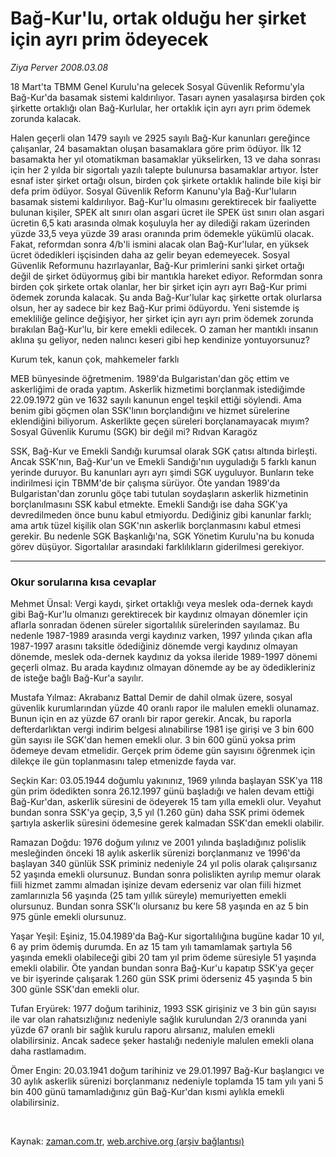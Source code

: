 # Bağ-Kur'lu, ortak olduğu her şirket için ayrı prim ödeyecek

*Ziya Perver 2008.03.08*

<tr><td class="metin" colspan="2" style="padding-top: 20px; padding-left: 5px; padding-right: 10px;">18 Mart'ta TBMM Genel Kurulu'na gelecek Sosyal Güvenlik Reformu'yla Bağ-Kur'da basamak sistemi kaldırılıyor. Tasarı aynen yasalaşırsa birden çok şirkette ortaklığı olan Bağ-Kurlular, her ortaklık için ayrı ayrı prim ödemek zorunda kalacak.</td></tr><tr><td class="metin" colspan="2" style="padding-top: 20px; padding-left: 5px; padding-right: 10px;"><p>Halen geçerli olan 1479 sayılı ve 2925 sayılı Bağ-Kur kanunları gereğince çalışanlar, 24 basamaktan oluşan basamaklara göre prim ödüyor. İlk 12 basamakta her yıl otomatikman basamaklar yükselirken, 13 ve daha sonrası için her 2 yılda bir sigortalı yazılı talepte bulunursa basamaklar artıyor. İster esnaf ister şirket ortağı olsun, birden çok şirkete ortaklık halinde bile kişi bir defa prim ödüyor. Sosyal Güvenlik Reform Kanunu'yla Bağ-Kur'luların basamak sistemi kaldırılıyor. Bağ-Kur'lu olmasını gerektirecek bir faaliyette bulunan kişiler, SPEK alt sınırı olan asgari ücret ile SPEK üst sınırı olan asgari ücretin 6,5 katı arasında olmak koşuluyla her ay dilediği rakam üzerinden yüzde 33,5 veya yüzde 39 arası oranında prim ödemekle yükümlü olacak. Fakat, reformdan sonra 4/b'li ismini alacak olan Bağ-Kur'lular, en yüksek ücret ödedikleri işçisinden daha az gelir beyan edemeyecek. Sosyal Güvenlik Reformunu hazırlayanlar, Bağ-Kur primlerini sanki şirket ortağı değil de şirket ödüyormuş gibi bir mantıkla hareket ediyor. Reformdan sonra birden çok şirkete ortak olanlar, her bir şirket için ayrı ayrı Bağ-Kur primi ödemek zorunda kalacak. Şu anda Bağ-Kur'lular kaç şirkette ortak olurlarsa olsun, her ay sadece bir kez Bağ-Kur primi ödüyordu. Yeni sistemde iş emekliliğe gelince değişiyor, her şirket için ayrı ayrı prim ödemek zorunda bırakılan Bağ-Kur'lu, bir kere emekli edilecek. O zaman her mantıklı insanın aklına şu geliyor, neden nalıncı keseri gibi hep kendinize yontuyorsunuz?
<p>Kurum tek, kanun çok, mahkemeler farklı 
<p>MEB bünyesinde öğretmenim. 1989'da Bulgaristan'dan göç ettim ve askerliğimi de orada yaptım. Askerlik hizmetimi borçlanmak istediğimde 22.09.1972 gün ve 1632 sayılı kanunun engel teşkil ettiği söylendi. Ama benim gibi göçmen olan SSK'lının borçlandığını ve hizmet sürelerine eklendiğini biliyorum. Askerlikte geçen süreleri borçlanamayacak mıyım? Sosyal Güvenlik Kurumu (SGK) bir değil mi? Rıdvan Karagöz
<p> SSK, Bağ-Kur ve Emekli Sandığı kurumsal olarak SGK çatısı altında birleşti. Ancak SSK'nın, Bağ-Kur'un ve Emekli Sandığı'nın uyguladığı 5 farklı kanun yerinde duruyor. Bu kanunları ayrı ayrı şimdi SGK uyguluyor. Bunların teke indirilmesi için TBMM'de bir çalışma sürüyor. Öte yandan 1989'da Bulgaristan'dan zorunlu göçe tabi tutulan soydaşların askerlik hizmetinin borçlanılmasını SSK kabul etmekte. Emekli Sandığı ise daha SGK'ya devredilmeden önce bunu kabul etmiyordu. Dediğiniz gibi kanunlar farklı; ama artık tüzel kişilik olan SGK'nın askerlik borçlanmasını kabul etmesi gerekir. Bu nedenle SGK Başkanlığı'na, SGK Yönetim Kurulu'na bu konuda görev düşüyor. Sigortalılar arasındaki farklılıkların giderilmesi gerekiyor.
<p><hr/>
<p><h3>Okur sorularına kısa cevaplar</h3>
<p>Mehmet Ünsal: Vergi kaydı, şirket ortaklığı veya meslek oda-dernek kaydı gibi Bağ-Kur'lu olmanızı gerektirecek bir kaydınız olmayan dönemler için aflarla sonradan ödenen süreler sigortalılık sürelerinden sayılamaz. Bu nedenle 1987-1989 arasında vergi kaydınız varken, 1997 yılında çıkan afla 1987-1997 arasını taksitle ödediğiniz dönemde vergi kaydınız olmayan dönemde, meslek oda-dernek kaydınız da yoksa ileride 1989-1997 dönemi geçerli olmaz. Bu arada kaydınız olmayan dönemde ay be ay ödedikleriniz de isteğe bağlı Bağ-Kur'a sayılır.
<p>Mustafa Yılmaz: Akrabanız Battal Demir de dahil olmak üzere, sosyal güvenlik kurumlarından yüzde 40 oranlı rapor ile malulen emekli olunamaz. Bunun için en az yüzde 67 oranlı bir rapor gerekir. Ancak, bu raporla defterdarlıktan vergi indirim belgesi alınabilirse 1981 işe girişi ve 3 bin 600 gün sayısı ile SGK'dan hemen emekli olur. 3 bin 600 günü yoksa prim ödemeye devam etmelidir. Gerçek prim ödeme gün sayısını öğrenmek için dilekçe ile gün toplanmasını talep etmenizde fayda var. 
<p>Seçkin Kar: 03.05.1944 doğumlu yakınınız, 1969 yılında başlayan SSK'ya 118 gün prim ödedikten sonra 26.12.1997 günü başladığı ve halen devam ettiği Bağ-Kur'dan, askerlik süresini de ödeyerek 15 tam yılla emekli olur. Veyahut bundan sonra SSK'ya geçip, 3,5 yıl (1.260 gün) daha SSK primi ödemek şartıyla askerlik süresini ödemesine gerek kalmadan SSK'dan emekli olabilir.
<p>Ramazan Doğdu: 1976 doğum yılınız ve 2001 yılında başladığınız polislik mesleğinden önceki 18 aylık askerlik sürenizi borçlanmanız ve 1996'da başlayan 340 günlük SSK priminiz nedeniyle 24 yıl polis olarak çalışırsanız 52 yaşında emekli olursunuz. Bundan sonra polislikten ayrılıp memur olarak fiili hizmet zammı almadan işinize devam ederseniz var olan fiili hizmet zamlarınızla 56 yaşında (25 tam yıllık süreyle) memuriyetten emekli olursunuz. Bundan sonra SSK'lı olursanız bu kere 58 yaşında en az 5 bin 975 günle emekli olursunuz.
<p>Yaşar Yeşil: Eşiniz, 15.04.1989'da Bağ-Kur sigortalılığına bugüne kadar 10 yıl, 6 ay prim ödemiş durumda. En az 15 tam yılı tamamlamak şartıyla 56 yaşında emekli olabileceği gibi 20 tam yıl prim ödeme süresiyle 51 yaşında emekli olabilir. Öte yandan bundan sonra Bağ-Kur'u kapatıp SSK'ya geçer ve bir işyerinde çalışarak 1.260 gün SSK primi öderseniz 45 yaşında 5 bin 300 günle SSK'dan emekli olur. 
<p>Tufan Eryürek: 1977 doğum tarihiniz, 1993 SSK girişiniz ve 3 bin gün sayısı ile var olan rahatsızlığınız nedeniyle sağlık kurulundan 2/3 oranında yani yüzde 67 oranlı bir sağlık kurulu raporu alırsanız, malulen emekli olabilirsiniz. Ancak sadece şeker hastalığı nedeniyle malulen emekli olana daha rastlamadım.
<p>Ömer Engin: 20.03.1941 doğum tarihiniz ve 29.01.1997 Bağ-Kur başlangıcı ve 30 aylık askerlik sürenizi borçlanmanız nedeniyle toplamda 15 tam yılı yani 5 bin 400 günü tamamladığınız gün Bağ-Kur'dan kısmi aylıkla emekli olabilirsiniz.
<p><br/></p></p></p></p></p></p></p></p></p></p></p></p></p></p></td></tr>

Kaynak: [zaman.com.tr](http://zaman.com.tr/yazar.do?yazino=661755), [web.archive.org (arşiv bağlantısı)](http://web.archive.org/web/20080504043145/http://www.zaman.com.tr:80/yazar.do?yazino=661755)
